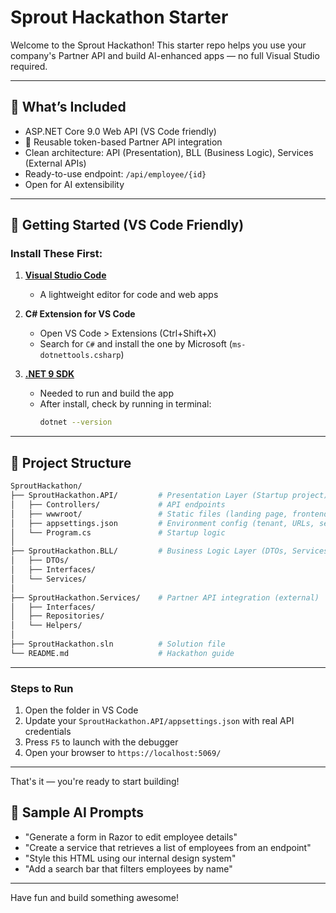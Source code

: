 # Sprout Hackathon Starter

Welcome to the Sprout Hackathon! This starter repo helps you use your company's Partner API and build AI-enhanced apps — no full Visual Studio required.

---

## 🧰 What’s Included

- ASP.NET Core 9.0 Web API (VS Code friendly)
- 🔁 Reusable token-based Partner API integration
- Clean architecture: API (Presentation), BLL (Business Logic), Services (External APIs)
- Ready-to-use endpoint: `/api/employee/{id}`
- Open for AI extensibility

---
## 🚀 Getting Started (VS Code Friendly)

### Install These First:
1. **[Visual Studio Code](https://code.visualstudio.com/)**  
   - A lightweight editor for code and web apps

2. **C# Extension for VS Code**  
   - Open VS Code > Extensions (Ctrl+Shift+X)  
   - Search for `C#` and install the one by Microsoft (`ms-dotnettools.csharp`)

3. **[.NET 9 SDK](https://dotnet.microsoft.com/en-us/download/dotnet/9.0)**  
   - Needed to run and build the app  
   - After install, check by running in terminal:  
     ```bash
     dotnet --version
     ```

---

## 📁 Project Structure

```bash
SproutHackathon/
├── SproutHackathon.API/         # Presentation Layer (Startup project)
│   ├── Controllers/             # API endpoints
│   ├── wwwroot/                 # Static files (landing page, frontend)
│   ├── appsettings.json         # Environment config (tenant, URLs, secrets)
│   └── Program.cs               # Startup logic
│
├── SproutHackathon.BLL/         # Business Logic Layer (DTOs, Services)
│   ├── DTOs/
│   ├── Interfaces/
│   └── Services/
│
├── SproutHackathon.Services/    # Partner API integration (external)
│   ├── Interfaces/
│   ├── Repositories/
│   └── Helpers/
│
├── SproutHackathon.sln          # Solution file
└── README.md                    # Hackathon guide
```

---

### Steps to Run

1. Open the folder in VS Code
2. Update your `SproutHackathon.API/appsettings.json` with real API credentials
3. Press `F5` to launch with the debugger
4. Open your browser to `https://localhost:5069/`

---

That's it — you're ready to start building!


## 🧠 Sample AI Prompts

- "Generate a form in Razor to edit employee details"
- "Create a service that retrieves a list of employees from an endpoint"
- "Style this HTML using our internal design system"
- "Add a search bar that filters employees by name"

---

Have fun and build something awesome!
